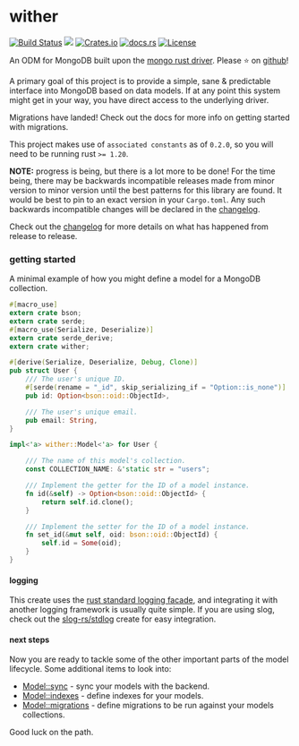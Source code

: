 wither
======
[![Build Status](https://travis-ci.org/thedodd/wither.svg?branch=master)](https://travis-ci.org/thedodd/wither)
[![](https://img.shields.io/badge/tested%20on-mongodb%203.2%2B-brightgreen.svg)](#)
[![Crates.io](https://img.shields.io/crates/v/wither.svg)](https://crates.io/crates/wither)
[![docs.rs](https://docs.rs/wither/badge.svg)](https://docs.rs/wither)
[![License](https://img.shields.io/badge/license-Apache%202.0-blue.svg)](LICENSE)

An ODM for MongoDB built upon the [mongo rust driver](https://github.com/mongodb-labs/mongo-rust-driver-prototype). Please ⭐ on [github](https://github.com/thedodd/wither)!

A primary goal of this project is to provide a simple, sane & predictable interface into MongoDB based on data models. If at any point this system might get in your way, you have direct access to the underlying driver.

Migrations have landed! Check out the docs for more info on getting started with migrations.

This project makes use of `associated constants` as of `0.2.0`, so you will need to be running rust `>= 1.20`.

**NOTE:** progress is being, but there is a lot more to be done! For the time being, there may be backwards incompatible releases made from minor version to minor version until the best patterns for this library are found. It would be best to pin to an exact version in your `Cargo.toml`. Any such backwards incompatible changes will be declared in the [changelog](https://github.com/thedodd/wither/master/CHANGELOG.md).

Check out the [changelog](https://github.com/thedodd/wither/master/CHANGELOG.md) for more details on what has happened from release to release.

### getting started
A minimal example of how you might define a model for a MongoDB collection.

```rust
#[macro_use]
extern crate bson;
extern crate serde;
#[macro_use(Serialize, Deserialize)]
extern crate serde_derive;
extern crate wither;

#[derive(Serialize, Deserialize, Debug, Clone)]
pub struct User {
    /// The user's unique ID.
    #[serde(rename = "_id", skip_serializing_if = "Option::is_none")]
    pub id: Option<bson::oid::ObjectId>,

    /// The user's unique email.
    pub email: String,
}

impl<'a> wither::Model<'a> for User {

    /// The name of this model's collection.
    const COLLECTION_NAME: &'static str = "users";

    /// Implement the getter for the ID of a model instance.
    fn id(&self) -> Option<bson::oid::ObjectId> {
        return self.id.clone();
    }

    /// Implement the setter for the ID of a model instance.
    fn set_id(&mut self, oid: bson::oid::ObjectId) {
        self.id = Some(oid);
    }
}
```

#### logging
This create uses the [rust standard logging facade](https://docs.rs/log/), and integrating it with another logging framework is usually quite simple. If you are using slog, check out the [slog-rs/stdlog](https://docs.rs/slog-stdlog/) create for easy integration.

#### next steps
Now you are ready to tackle some of the other important parts of the model lifecycle. Some additional items to look into:

- [Model::sync](https://docs.rs/wither/0.5.1/wither/model/index.html#sync) - sync your models with the backend.
- [Model::indexes](https://docs.rs/wither/0.5.1/wither/model/index.html#indexes) - define indexes for your models.
- [Model::migrations](https://docs.rs/wither/0.5.1/wither/model/index.html#migrations) - define migrations to be run against your models collections.

Good luck on the path.

